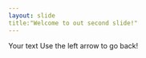 ```yaml
---
layout: slide
title:"Welcome to out second slide!"
---
```

Your text
Use the left arrow to go back!
